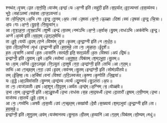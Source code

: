 

  
श्नथ॑त्।वृ॒त्रम्।उ॒त।स॒नो॒ति॒।वाज॑म्।इन्द्रा॑।यः।अ॒ग्नी इति॑।सहु॑री॒ इति॑।स॒प॒र्यात्।इ॒र॒ज्यन्ता॑।व॒स॒व्य॑स्य।भूरेः॒।सहः॑ऽतमा॑।सह॑सा।वा॒ज॒ऽयन्ता॑॥  
ता।यो॒धि॒ष्ट॒म्।अ॒भि।गाः।इ॒न्द्र॒।नू॒नम्।अ॒पः।स्वः॑।उ॒षसः॑।अ॒ग्ने॒।ऊ॒ळ्हाः।दिशः॑।स्वः॑।उ॒षसः॑।इ॒न्द्र॒।चि॒त्राः।अ॒पः।गाः।अ॒ग्ने॒।यु॒व॒से॒।नि॒युत्वा॑न्॥  
आ।वृ॒त्र॒ऽह॒ना॒।वृ॒त्र॒हऽभिः॑।शुष्मैः॑।इन्द्र॑।या॒तम्।नमः॑ऽभिः।अ॒ग्ने॒।अ॒र्वाक्।यु॒वम्।राधः॑ऽभिः।अक॑वेभिः।इ॒न्द्र॒।अग्ने॑।अ॒स्मे इति॑।भ॒व॒त॒म्।उ॒त्ऽत॒मेभिः॑॥  
ता।हु॒वे॒।ययोः॑।इ॒दम्।प॒प्ने।विश्व॑म्।पु॒रा।कृ॒तम्।इ॒न्द्रा॒ग्नी इति॑।न।म॒र्ध॒तः॒॥  
उ॒ग्रा।वि॒ऽघ॒निना॑।मृधः॑।इ॒न्द्रा॒ग्नी इति॑।ह॒वा॒म॒हे॒।ता।नः॒।मृ॒ळा॒तः॒।ई॒दृशे॑॥  
ह॒तः।वृ॒त्राणि॑।आर्या॑।ह॒तः।दासा॑नि।सत्प॑ती॒ इति॒ सत्ऽप॑ती।ह॒तः।विश्वाः॑।अप॑।द्विषः॑॥  
इन्द्रा॑ग्नी॒ इति॑।यु॒वाम्।इ॒मे।अ॒भि।स्तोमाः॑।अ॒नू॒ष॒त॒।पिब॑तम्।श॒म्ऽभु॒वा॒।सु॒तम्॥  
याः।वा॒म्।सन्ति॑।पु॒रु॒ऽस्पृहः॑।नि॒ऽयुतः॑।दा॒शुषे॑।न॒रा॒।इन्द्रा॑ग्नी॒ इति॑।ताभिः॑।आ।ग॒त॒म्॥  
ताभिः॑।आ।ग॒च्छ॒त॒म्।न॒रा॒।उप॑।इ॒दम्।सव॑नम्।सु॒तम्।इन्द्रा॑ग्नी॒ इति॑।सोम॑ऽपीतये॥  
तम्।ई॒ळि॒ष्व॒।यः।अ॒र्चिषा॑।वना॑।विश्वा॑।प॒रि॒ऽस्वज॑त्।कृ॒ष्णा।कृ॒णोति॑।जि॒ह्वया॑॥  
यः।इ॒द्धे।आ॒ऽविवा॑सति।सु॒म्नम्।इन्द्र॑स्य।मर्त्यः॑।द्यु॒म्नाय॑।सु॒ऽतराः॑।अ॒पः॥  
ता।नः॒।वाज॑ऽवतीः।इषः॑।आ॒शून्।पि॒पृ॒त॒म्।अर्व॑तः।इन्द्र॑म्।अ॒ग्निम्।च॒।वोळ्ह॑वे॥  
उ॒भा।वा॒म्।इ॒न्द्रा॒ग्नी॒ इति॑।आ॒ऽहु॒वध्यै॑।उ॒भा।राध॑सः।स॒ह।मा॒द॒यध्यै॑।उ॒भा।दा॒तारौ॑।इ॒षाम्।र॒यी॒णाम्।उ॒भा।वाज॑स्य।सा॒तये॑।हु॒वे॒।वा॒म्॥  
आ।नः॒।गव्ये॑भिः।अश्व्यैः॑।व॒स॒व्यैः॑।उप॑।ग॒च्छ॒त॒म्।सखा॑यौ।दे॒वौ।स॒ख्याय॑।श॒म्ऽभुवा॑।इ॒न्द्रा॒ग्नी इति॑।ता।ह॒वा॒म॒हे॒॥  
इन्द्रा॑ग्नी॒ इति॑।शृ॒णु॒तम्।हव॑म्।यज॑मानस्य।सु॒न्व॒तः।वी॒तम्।ह॒व्यानि॑।आ।ग॒त॒म्।पिब॑तम्।सो॒म्यम्।मधु॑॥  
